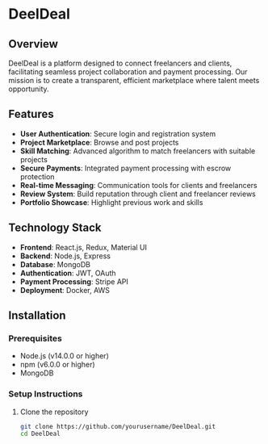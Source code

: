 # DeelDeal

## Overview
DeelDeal is a platform designed to connect freelancers and clients, facilitating seamless project collaboration and payment processing. Our mission is to create a transparent, efficient marketplace where talent meets opportunity.

## Features
- **User Authentication**: Secure login and registration system
- **Project Marketplace**: Browse and post projects
- **Skill Matching**: Advanced algorithm to match freelancers with suitable projects
- **Secure Payments**: Integrated payment processing with escrow protection
- **Real-time Messaging**: Communication tools for clients and freelancers
- **Review System**: Build reputation through client and freelancer reviews
- **Portfolio Showcase**: Highlight previous work and skills

## Technology Stack
- **Frontend**: React.js, Redux, Material UI
- **Backend**: Node.js, Express
- **Database**: MongoDB
- **Authentication**: JWT, OAuth
- **Payment Processing**: Stripe API
- **Deployment**: Docker, AWS

## Installation

### Prerequisites
- Node.js (v14.0.0 or higher)
- npm (v6.0.0 or higher)
- MongoDB

### Setup Instructions
1. Clone the repository
   ```bash
   git clone https://github.com/yourusername/DeelDeal.git
   cd DeelDeal